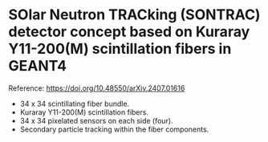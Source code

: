 # SOlar Neutron TRACking (SONTRAC) detector concept based on Kuraray Y11-200(M) scintillation fibers in GEANT4
Reference:  https://doi.org/10.48550/arXiv.2407.01616
* 34 x 34 scintillating fiber bundle.
* Kuraray Y11-200(M) scintillation fibers.
* 34 x 34 pixelated sensors on each side (four).
* Secondary particle tracking within the fiber components. 
